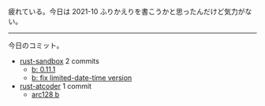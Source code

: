 疲れている。今日は 2021-10 ふりかえりを書こうかと思ったんだけど気力がない。

---

今日のコミット。

- [rust-sandbox](https://github.com/bouzuya/rust-sandbox) 2 commits
  - [b: 0.11.1](https://github.com/bouzuya/rust-sandbox/commit/7c7a4a232c978374b00430abf565c1e705a9be25)
  - [b: fix limited-date-time version](https://github.com/bouzuya/rust-sandbox/commit/2098c6ffc7d2981efa23ed6b028c6b079d9a4441)
- [rust-atcoder](https://github.com/bouzuya/rust-atcoder) 1 commit
  - [arc128 b](https://github.com/bouzuya/rust-atcoder/commit/9a189267889f53d95136ce5269d964c9345876b5)
